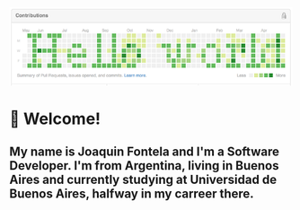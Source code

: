 [![Header](header.png "Header")]()

# 👋 Welcome! 
## My name is Joaquin Fontela and I'm a Software Developer. I'm from Argentina, living in Buenos Aires and currently studying at Universidad de Buenos Aires, halfway in my carreer there. 
